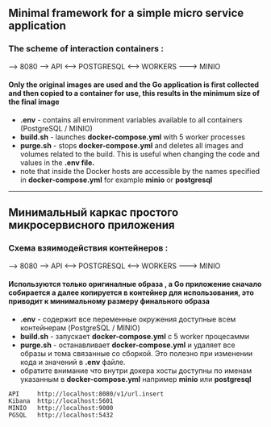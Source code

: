 
## Minimal framework for a simple micro service application

### The scheme of interaction  containers :

--> 8080 --> API <--> POSTGRESQL <--> WORKERS ---> MINIO

#### Only the original images are used  and  the Go application is first collected and then copied to a container for use, this results in the minimum size of the final image

- **.env** - contains all environment variables available to all containers (PostgreSQL / MINIO)
- **build.sh** - launches **docker-compose.yml** with 5 worker processes
- **purge.sh** - stops **docker-compose.yml** and deletes all images and volumes related to the build.
  This is useful when changing the code and values in the **.env file.**
- note that inside the Docker hosts are accessible by the names specified in **docker-compose.yml** for example **minio** or **postgresql**

***

## Минимальный каркас простого микросервисного приложения

### Схема взяимодействия контейнеров :

--> 8080 --> API <--> POSTGRESQL <--> WORKERS ---> MINIO

#### Используются только оригиналные образа , а Go приложение сначало собирается а далее копируется в контейнер для использования, это приводит к минимальному размеру финального образа


- **.env** - содержит все переменные окружения доступные всем контейнерам (PostgreSQL / MINIO)
- **build.sh** - запускает **docker-compose.yml** с 5 worker процесамми
- **purge.sh** - останавливает **docker-compose.yml** и удаляет все образы и тома связанные со сборкой.
  Это полезно при изменении кода и значений в **.env** файле.
- обратите внимание что внутри докера хосты доступны по именам указанным в **docker-compose.yml** например **minio** или **postgresql**

```
API     http://localhost:8080/v1/url.insert
Kibana  http://localhost:5601
MINIO   http://localhost:9000
PGSQL   http://localhost:5432